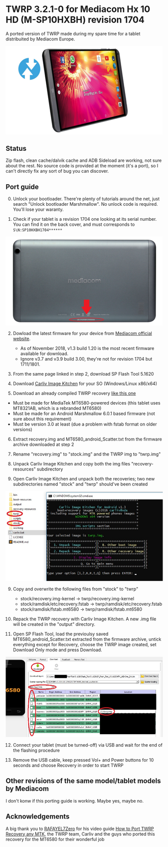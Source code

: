 # TWRP 3.2.1-0 for Mediacom Hx 10 HD (M-SP10HXBH) revision 1704

A ported version of TWRP made during my spare time for a tablet distribuited by Mediacom Europe.

![Tablet image](README.md_images/main.jpg)

## Status
Zip flash, clean cache/dalvik cache and ADB Sideload are working, not sure about the rest.
No source code is provided at the moment (it's a port), so I can't directly fix any sort of bug you can discover.


## Port guide

0. Unlock your bootloader. There're plenty of tutorials around the net, just search "Unlock bootloader Marshmallow". No unlock code is required. You'll lose your waranty.

1. Check if your tablet is a revision 1704 one looking at its serial number. You can find it on the back cover, and must corresponds to `S\N:SP10HXBH1704******`

![Tablet back image](README.md_images/1.jpg)

2. Dowload the latest firmware for your device from [Mediacom official website](https://www.mediacomeurope.it/tablet/scheda.aspx?XRI=67).

	- As of November 2018, v1.3 build 1.20 is the most recent firmware available for download.
	- Ignore v3.7 and v3.9 build 3.00, they're not for revision 1704 but 1711/1801.

3. From the same page linked in step 2, download SP Flash Tool 5.1620

4. Download [Carliv Image Kitchen](https://gitlab.com/carliv/carliv_image_kitchen) for your SO (Windows/Linux x86/x64)

5. Download an already compiled TWRP recovery [like this one](https://www.androidgsmbd.com/twrp-3-2-1-0-recovery-for-mt6580-kernel-3-18-19-mm/)

- Must be made for MediaTek MT6580-powered devices (this tablet uses MT8321AB, which is a rebranded MT6580)
- Must be made for an Android Marshmallow 6.0.1 based firmware (not sure about this requirement)
- Must be version 3.0 at least (due a problem with fstab format on older versions)

6. Extract recovery.img and MT6580_android_Scatter.txt from the firmware archive downloaded at step 2

7. Rename "recovery.img" to "stock.img" and the TWRP img to "twrp.img"

7. Unpack Carliv Image Kitchen and copy both the img files "recovery-resources" subdirectory

8. Open Carliv Image Kitchen and unpack both the recoveries; two new subdirectories named "stock" and "twrp" should've been created

![Carliv Image Kitchen directory](README.md_images/8.jpg)

9. Copy and overwrite the following files from "stock" to "twrp"

	- stock/recovery.img-kernel -> twrp/recovery.img-kernel
	- stock/ramdisk/etc/recovery.fstab -> twrp/ramdisk/etc/recovery.fstab
	- stock/ramdisk/fstab.mt6580 -> twrp/ramdisk/fstab.mt6580

10. Repack the TWRP recovery with Carliv Image Kitchen. A new .img file will be created in the "output" directory.

11. Open SP Flash Tool, load the previoulsy saved MT6580_android_Scatter.txt extracted from the firmware archive, untick everything except for Recovery,
choose the TWRP image created, set Download Only mode and press Download.

![SP Flash Tools settings](README.md_images/11.jpg)

12. Connect your tablet (must be turned-off) via USB and wait for the end of the flashing procedure

13. Remove the USB cable, keep pressed Vol+ and Power buttons for 10 seconds and choose Recovery in order to start TWRP



## Other revisions of the same model/tablet models by Mediacom

I don't konw if this porting guide is working. Maybe yes, maybe no.



## Acknowledgements

A big thank you to [RAFAYEL7Zero](https://www.youtube.com/channel/UCQYEuQ9wtnlqSHXB1e3JQDA/) for his video guide [How to Port TWRP Recovery any MTK](https://www.youtube.com/watch?v=NC77TOde-GI), the TWRP team, Carliv and the guys who ported this recovery for the MT6580 for their wonderful job